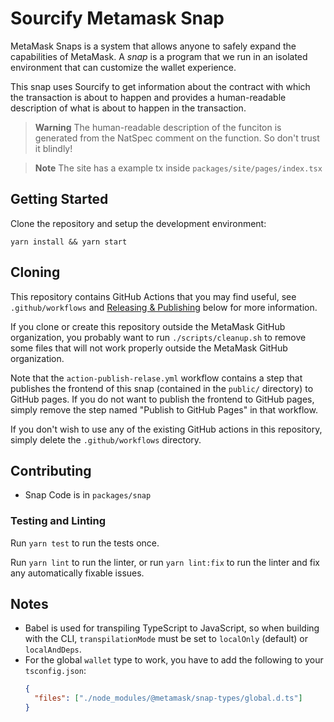 # Sourcify Metamask Snap

MetaMask Snaps is a system that allows anyone to safely expand the capabilities of MetaMask. A _snap_ is a program that we run in an isolated environment that can customize the wallet experience.

This snap uses Sourcify to get information about the contract with which the transaction is about to happen and provides a human-readable description of what is about to happen in the transaction.

> **Warning**
> The human-readable description of the funciton is generated from the NatSpec comment on the function. So don't trust it blindly!

> **Note**
> The site has a example tx inside `packages/site/pages/index.tsx`

## Getting Started

Clone the repository and setup the development environment:

```shell
yarn install && yarn start
```

## Cloning

This repository contains GitHub Actions that you may find useful, see `.github/workflows` and [Releasing & Publishing](https://github.com/MetaMask/template-snap-monorepo/edit/main/README.md#releasing--publishing) below for more information.

If you clone or create this repository outside the MetaMask GitHub organization, you probably want to run `./scripts/cleanup.sh` to remove some files that will not work properly outside the MetaMask GitHub organization.

Note that the `action-publish-relase.yml` workflow contains a step that publishes the frontend of this snap (contained in the `public/` directory) to GitHub pages. If you do not want to publish the frontend to GitHub pages, simply remove the step named "Publish to GitHub Pages" in that workflow.

If you don't wish to use any of the existing GitHub actions in this repository, simply delete the `.github/workflows` directory.

## Contributing

- Snap Code is in `packages/snap`

### Testing and Linting

Run `yarn test` to run the tests once.

Run `yarn lint` to run the linter, or run `yarn lint:fix` to run the linter and fix any automatically fixable issues.

## Notes

- Babel is used for transpiling TypeScript to JavaScript, so when building with the CLI,
  `transpilationMode` must be set to `localOnly` (default) or `localAndDeps`.
- For the global `wallet` type to work, you have to add the following to your `tsconfig.json`:
  ```json
  {
    "files": ["./node_modules/@metamask/snap-types/global.d.ts"]
  }
  ```
